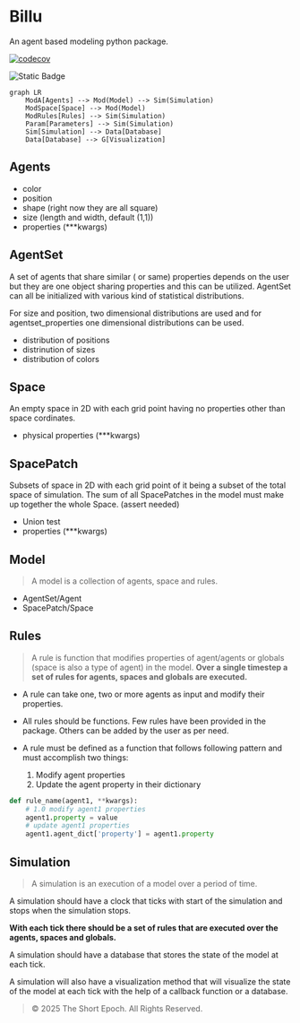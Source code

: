# Billu

An agent based modeling python package.

[![codecov](https://codecov.io/gh/sumanan047/billu/branch/main/graph/badge.svg?token=0QTAO1ZJMK)](https://codecov.io/gh/sumanan047/billu)

![Static Badge](https://img.shields.io/badge/python%203.13-dev-teal)

```mermaid
graph LR
    ModA[Agents] --> Mod(Model) --> Sim(Simulation)
    ModSpace[Space] --> Mod(Model)
    ModRules[Rules] --> Sim(Simulation)
    Param[Parameters] --> Sim(Simulation)
    Sim[Simulation] --> Data[Database]
    Data[Database] --> G[Visualization]
```

## Agents

- color
- position
- shape (right now they are all square)
- size (length and width, default (1,1))
- properties (***kwargs)

## AgentSet

A set of agents that share similar ( or same) properties depends on the user but they are one object sharing
properties and this can be utilized. AgentSet can all be initialized with various kind of statistical distributions.

For size and position, two dimensional distributions are used and for agentset_properties one dimensional distributions
can be used.

- distribution of positions
- distrinution of sizes
- distribution of colors

## Space

An empty space in 2D with each grid point having no properties other than space cordinates.

- physical properties (***kwargs)

## SpacePatch

Subsets of space in 2D with each grid point of it being a subset of the total space of simulation.
The sum of all SpacePatches in the model must make up together the whole Space. (assert needed)

- Union test
- properties (***kwargs)

## Model

> A model is a collection of agents, space and rules.

- AgentSet/Agent
- SpacePatch/Space

## Rules

> A rule is function that modifies properties of agent/agents or globals (space is also a type of agent) in the model.
**Over a single timestep a set of rules for agents, spaces and globals are executed.**

- A rule can take one, two or more agents as input and modify their properties.

- All rules should be functions. Few rules have been provided in the package. Others can be added by the user as per need.

- A rule must be defined as a function that follows following pattern and must accomplish two things:

    1. Modify agent properties
    2. Update the agent property in their dictionary

```python
def rule_name(agent1, **kwargs):
    # 1.0 modify agent1 properties
    agent1.property = value
    # update agent1 properties
    agent1.agent_dict['property'] = agent1.property
```

## Simulation

> A simulation is an execution of a model over a period of time.

A simulation should have a clock that ticks with start of the simulation and stops when the simulation stops.

**With each tick there should be a set of rules that are executed over the agents, spaces and globals.**

A simulation should have a database that stores the state of the model at each tick.

A simulation will also have a visualization method that will visualize the state of the model at each tick with the help of a callback function or a database.

> &copy; 2025 The Short Epoch. All Rights Reserved.
